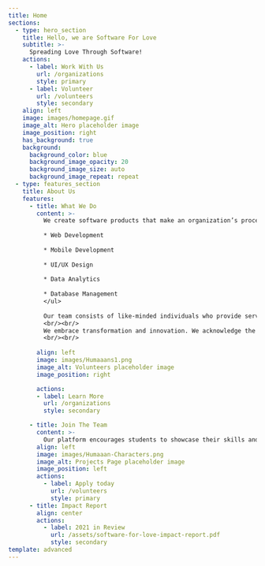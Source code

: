 ```yaml
---
title: Home
sections:
  - type: hero_section
    title: Hello, we are Software For Love
    subtitle: >-
      Spreading Love Through Software!
    actions:
      - label: Work With Us
        url: /organizations
        style: primary
      - label: Volunteer
        url: /volunteers
        style: secondary
    align: left
    image: images/homepage.gif
    image_alt: Hero placeholder image
    image_position: right
    has_background: true
    background:
      background_color: blue
      background_image_opacity: 20
      background_image_size: auto
      background_image_repeat: repeat
  - type: features_section
    title: About Us
    features:
      - title: What We Do
        content: >-
          We create software products that make an organization’s processes more efficient and improve brand recognition.. Starting from any stage of development, SFL is dedicated to creating software solutions that are tailored to your organization. As a team of student volunteers, we aim to provide a variety of affordable technology services such as:
          
          * Web Development
          
          * Mobile Development
          
          * UI/UX Design
          
          * Data Analytics
          
          * Database Management
          </ul>
          
          Our team consists of like-minded individuals who provide services ranging from UI/UX design, software development, and deployment. SFL is successfully delivering software solutions to many clients using a variety of software languages, platforms, and approaches.
          <br/><br/>
          We embrace transformation and innovation. We acknowledge the systemic challenges and barriers in using and implementing technology. We want to bring power and support to our communities to digitize their social impact.
          <br/><br/>
          
        align: left
        image: images/Humaaans1.png
        image_alt: Volunteers placeholder image
        image_position: right

        actions:
        - label: Learn More
          url: /organizations
          style: secondary

      - title: Join The Team
        content: >-
          Our platform encourages students to showcase their skills and abilities, while also providing back to the community. We actively recruit new talent for marketing, finance, engineering, and more.
        align: left
        image: images/Humaaan-Characters.png
        image_alt: Projects Page placeholder image
        image_position: left
        actions:
          - label: Apply today
            url: /volunteers
            style: primary
      - title: Impact Report
        align: center
        actions:
          - label: 2021 in Review
            url: /assets/software-for-love-impact-report.pdf
            style: secondary
template: advanced
---
```

